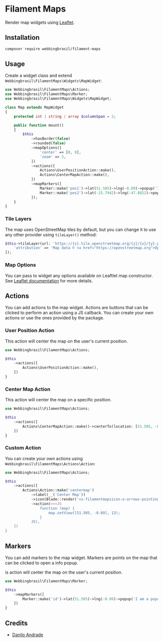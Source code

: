 # Filament Maps

Render map widgets using [Leaflet](https://leafletjs.com/).

## Installation

```bash
composer require webbingbrasil/filament-maps
```

## Usage
 
Create a widget class and extend `Webbingbrasil\FilamentMaps\Widgets\MapWidget`:

```php
use Webbingbrasil\FilamentMaps\Actions;
use Webbingbrasil\FilamentMaps\Marker;
use Webbingbrasil\FilamentMaps\Widgets\MapWidget;

class Map extends MapWidget
{
    protected int | string | array $columnSpan = 2;

    public function mount()
    {
        $this
            ->hasBorder(false)
            ->rounded(false)
            ->mapOptions([
                'center' => [0, 0],
                'zoom' => 2,
            ])
            ->actions([
                Actions\UserPositionAction::make(),
                Actions\CenterMapAction::make(),
            ])
            ->mapMarkers([
                Marker::make('pos1')->lat(51.505)->lng(-0.09)->popup('I am a popup'),
                Marker::make('pos2')->lat(-15.7942)->lng(-47.8822)->popup('Hello Brasilia!'),
            ]);
    }
}
```

### Tile Layers

The map uses OpenStreetMap tiles by default, but you can change it to use any other provider using `tileLayer()` method:

```php
$this->tileLayer(url: 'https://{s}.tile.openstreetmap.org/{z}/{x}/{y}.png', options: [
    'attribution' => 'Map data © <a href="https://openstreetmap.org">OpenStreetMap</a> contributors',
]);
```

### Map Options

You can pass to widget any options available on Leaftlet map constructor. See [Leaflet documentation](https://leafletjs.com/reference.html#map-option) for more details.

## Actions

You can add actions to the map widget. Actions are buttons that can be clicked to perform an action using a JS callback. You can create your own actions or use the ones provided by the package.

### User Position Action

This action will center the map on the user's current position.

```php
use Webbingbrasil\FilamentMaps\Actions;

$this
    ->actions([
        Actions\UserPositionAction::make(),
    ])
}
```

### Center Map Action

This action will center the map on a specific position.

```php
use Webbingbrasil\FilamentMaps\Actions;

$this
    ->actions([
        Actions\CenterMapAction::make()->centerTo(location: [51.505, -0.09], zoom: 13),
    ])
}
```

### Custom Action

You can create your own actions using `Webbingbrasil\FilamentMaps\Actions\Action`:

```php
use Webbingbrasil\FilamentMaps\Actions;

$this
    ->actions([
        Actions\Action::make('centermap')
            ->label(__('Center Map'))
            ->icon(Blade::render('<x-filamentmapsicon-o-arrows-pointing-in class="p-1" />'))
            ->action(<<<JS
                function (map) {
                    map.setView([51.505, -0.09], 13);
                }
            JS),
    ])
}
```

## Markers

You can add markers to the map widget. Markers are points on the map that can be clicked to open a info popup.

is action will center the map on the user's current position.

```php
use Webbingbrasil\FilamentMaps\Marker;

$this
    ->mapMarkers([
        Marker::make('id')->lat(51.505)->lng(-0.09)->popup('I am a popup'),
    ])
}
```

## Credits

-   [Danilo Andrade](https://github.com/dmandrade)

